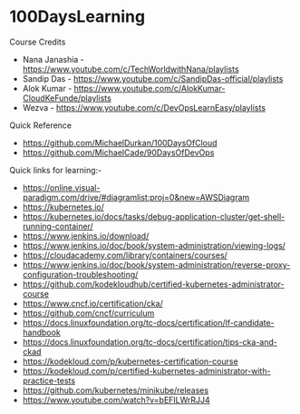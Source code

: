 # 100DaysLearning

Course Credits
- Nana Janashia - https://www.youtube.com/c/TechWorldwithNana/playlists
- Sandip Das    - https://www.youtube.com/c/SandipDas-official/playlists
- Alok Kumar    - https://www.youtube.com/c/AlokKumar-CloudKeFunde/playlists
- Wezva         - https://www.youtube.com/c/DevOpsLearnEasy/playlists

Quick Reference

- https://github.com/MichaelDurkan/100DaysOfCloud
- https://github.com/MichaelCade/90DaysOfDevOps

Quick links for learning:-

- https://online.visual-paradigm.com/drive/#diagramlist:proj=0&new=AWSDiagram
- https://kubernetes.io/
- https://kubernetes.io/docs/tasks/debug-application-cluster/get-shell-running-container/
- https://www.jenkins.io/download/
- https://www.jenkins.io/doc/book/system-administration/viewing-logs/
- https://cloudacademy.com/library/containers/courses/
- https://www.jenkins.io/doc/book/system-administration/reverse-proxy-configuration-troubleshooting/
- https://github.com/kodekloudhub/certified-kubernetes-administrator-course
- https://www.cncf.io/certification/cka/
- https://github.com/cncf/curriculum
- https://docs.linuxfoundation.org/tc-docs/certification/lf-candidate-handbook
- https://docs.linuxfoundation.org/tc-docs/certification/tips-cka-and-ckad
- https://kodekloud.com/p/kubernetes-certification-course
- https://kodekloud.com/p/certified-kubernetes-administrator-with-practice-tests
- https://github.com/kubernetes/minikube/releases
- https://www.youtube.com/watch?v=bEFILWrRJJ4
